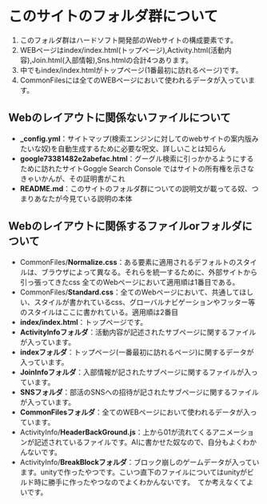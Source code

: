 # このサイトのフォルダ群について
1. このフォルダ群はハードソフト開発部のWebサイトの構成要素です。
1. WEBページはindex/index.html(トップページ),Activity.html(活動内容),Join.html(入部情報),Sns.htmlの合計4つあります。
1. 中でもindex/index.htmlがトップページ(1番最初に訪れるページ)です。
1. CommonFilesには全てのWEBページにおいて使われるデータが入っています。 
## Webのレイアウトに関係ないファイルについて
* **_config.yml**：サイトマップ(検索エンジンに対してのwebサイトの案内版みたいな奴)を自動生成するために必要な呪文、詳しいことは知らん
* **google73381482e2abefac.html**：グーグル検索に引っかかるようにするために訪れたサイトGoggle Search Console ではサイトの所有権を示さなきゃいかんが、その証明書がこれ
* **README.md**：このサイトのフォルダ群についての説明文が載ってる奴、つまりあなたが今見ている説明の本体
## Webのレイアウトに関係するファイルorフォルダについて
* CommonFiles/**Normalize.css**：ある要素に適用されるデフォルトのスタイルは、ブラウザによって異なる。それらを統一するために、外部サイトから引っ張ってきたcss 全てのWebページにおいて適用順は1番目である。
* CommonFiles/**Standard.css**：全てのWebページにおいて、共通してほしい、スタイルが書かれているcss、グローバルナビゲーションやフッター等のスタイルはここに書かれている。適用順は2番目
* **index/index.html**：トップページです。
* **ActivityInfoフォルダ**：活動内容が記述されたサブページに関するファイルが入っています。
* **indexフォルダ**：トップページ(一番最初に訪れるページ)に関するデータが入っています。
* **JoinInfoフォルダ**：入部情報が記されたサブページに関するファイルが入っています。
* **SNSフォルダ**：部活のSNSへの招待が記されたサブページに関するファイルが入っています。
* **CommonFilesフォルダ**：全てのWEBページにおいて使われるデータが入っています。
* ActivityInfo/**HeaderBackGround.js**：上から01が流れてくるアニメーションが記述されているファイルです。AIに書かせた奴なので、自分もよくわかんないです。
* ActivityInfo/**BreakBlockフォルダ**：ブロック崩しのゲームデータが入っています。unityで作ったやつです。こいつ直下のファイルについてはunityがビルド時に勝手に作ったやつなのでよくわかんないです。　てか考えなくてよいです。
